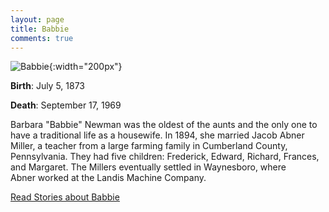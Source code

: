 ```yaml
---
layout: page
title: Babbie
comments: true
---
```


![Babbie]({{site.baseurl}}/assets/images/babbie.jpg){:width="200px"} 

**Birth**: July 5, 1873

**Death**: September 17, 1969

Barbara "Babbie" Newman was the oldest of the aunts and the only one to have a traditional life as a housewife. In 1894, she married Jacob Abner Miller, a teacher from a large farming family in Cumberland County, Pennsylvania. They had five children: Frederick, Edward, Richard, Frances, and Margaret. The Millers eventually settled in Waynesboro, where Abner worked at the Landis Machine Company.

[Read Stories about Babbie]({{site.baseurl}}/category/babbie)



